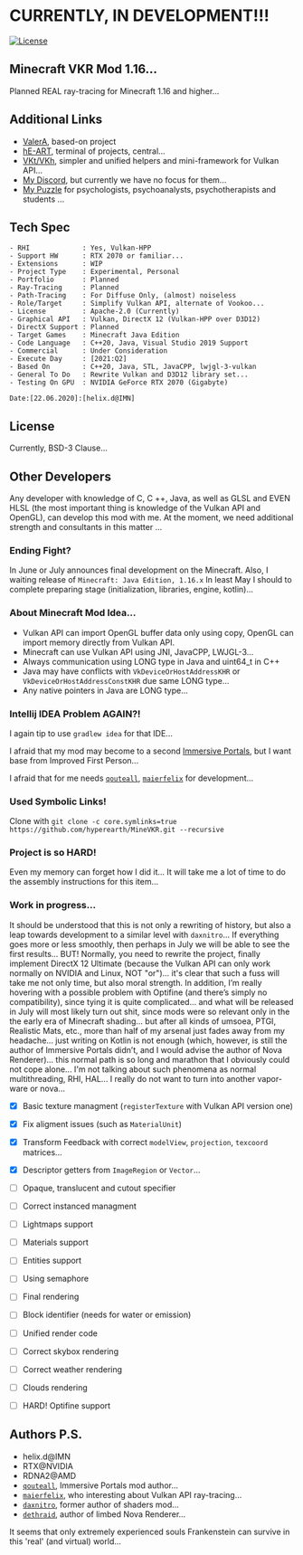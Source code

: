 # CURRENTLY, IN DEVELOPMENT!!!

[![License](https://img.shields.io/badge/License-Apache%202.0-blue.svg)](https://opensource.org/licenses/Apache-2.0)


## Minecraft VKR Mod 1.16...

Planned REAL ray-tracing for Minecraft 1.16 and higher...


## Additional Links

- [ValerA](https://github.com/hyperearth/ValerA), based-on project
- [hE-ART](https://github.com/hyperearth/hE-ART), terminal of projects, central...
- [VKt/VKh](https://github.com/world8th/vkt), simpler and unified helpers and mini-framework for Vulkan API...
- [My Discord](https://discord.gg/NqjBJsG), but currently we have no focus for them... 
- [My Puzzle](https://vk.cc/afiR3v) for psychologists, psychoanalysts, psychotherapists and students ...


## Tech Spec

```MD
- RHI             : Yes, Vulkan-HPP
- Support HW      : RTX 2070 or familiar...
- Extensions      : WIP
- Project Type    : Experimental, Personal
- Portfolio       : Planned
- Ray-Tracing     : Planned
- Path-Tracing    : For Diffuse Only, (almost) noiseless
- Role/Target     : Simplify Vulkan API, alternate of Vookoo...
- License         : Apache-2.0 (Currently)
- Graphical API   : Vulkan, DirectX 12 (Vulkan-HPP over D3D12)
- DirectX Support : Planned
- Target Games    : Minecraft Java Edition
- Code Language   : C++20, Java, Visual Studio 2019 Support
- Commercial      : Under Consideration
- Execute Day     : [2021:Q2]
- Based On        : C++20, Java, STL, JavaCPP, lwjgl-3-vulkan
- General To Do   : Rewrite Vulkan and D3D12 library set...
- Testing On GPU  : NVIDIA GeForce RTX 2070 (Gigabyte)

Date:[22.06.2020]:[helix.d@IMN]
```


## License

Currently, BSD-3 Clause...


## Other Developers

Any developer with knowledge of C, C ++, Java, as well as GLSL and EVEN HLSL (the most important thing is knowledge of the Vulkan API and OpenGL), can develop this mod with me. At the moment, we need additional strength and consultants in this matter ...


### Ending Fight?

In June or July announces final development on the Minecraft. Also, I waiting release of `Minecraft: Java Edition, 1.16.x`
In least May I should to complete preparing stage (initialization, libraries, engine, kotlin)...


### About Minecraft Mod Idea... 

- Vulkan API can import OpenGL buffer data only using copy, OpenGL can import memory directly from Vulkan API. 
- Minecraft can use Vulkan API using JNI, JavaCPP, LWJGL-3... 
- Always communication using LONG type in Java and uint64_t in C++ 
- Java may have conflicts with `VkDeviceOrHostAddressKHR` or `VkDeviceOrHostAddressConstKHR` due same LONG type... 
- Any native pointers in Java are LONG type... 


### Intellij IDEA Problem AGAIN?!

I again tip to use `gradlew idea` for that IDE... 

I afraid that my mod may become to a second [Immersive Portals](https://github.com/qouteall/ImmersivePortalsMod/tree/1.16), but I want base from Improved First Person... 

I afraid that for me needs [`qouteall`](https://github.com/qouteall), [`maierfelix`](https://github.com/maierfelix) for development... 



### Used Symbolic Links!

Clone with `git clone -c core.symlinks=true https://github.com/hyperearth/MineVKR.git --recursive`


### Project is so HARD!

Even my memory can forget how I did it... 
It will take me a lot of time to do the assembly instructions for this item...


### Work in progress...

It should be understood that this is not only a rewriting of history, but also a leap towards development to a similar level with `daxnitro`... If everything goes more or less smoothly, then perhaps in July we will be able to see the first results... BUT! Normally, you need to rewrite the project, finally implement DirectX 12 Ultimate (because the Vulkan API can only work normally on NVIDIA and Linux, NOT "or")... it's clear that such a fuss will take me not only time, but also moral strength. In addition, I’m really hovering with a possible problem with Optifine (and there’s simply no compatibility), since tying it is quite complicated... and what will be released in July will most likely turn out shit, since mods were so relevant only in the the early era of Minecraft shading... but after all kinds of umsoea, PTGI, Realistic Mats, etc., more than half of my arsenal just fades away from my headache... just writing on Kotlin is not enough (which, however, is still the author of Immersive Portals didn’t, and I would advise the author of Nova Renderer)... this normal path is so long and marathon that I obviously could not cope alone... I'm not talking about such phenomena as normal multithreading, RHI, HAL... I really do not want to turn into another vapor-ware or nova...

- [x] Basic texture managment (`registerTexture` with Vulkan API version one)
- [x] Fix aligment issues (such as `MaterialUnit`)
- [x] Transform Feedback with correct `modelView`, `projection`, `texcoord` matrices... 
- [x] Descriptor getters from `ImageRegion` or `Vector`... 
- [ ] Opaque, translucent and cutout specifier
- [ ] Correct instanced managment
- [ ] Lightmaps support
- [ ] Materials support
- [ ] Entities support
- [ ] Using semaphore
- [ ] Final rendering
- [ ] Block identifier (needs for water or emission)
- [ ] Unified render code
- [ ] Correct skybox rendering
- [ ] Correct weather rendering
- [ ] Clouds rendering
- [ ] HARD! Optifine support


## Authors P.S.

- helix.d@IMN
- RTX@NVIDIA
- RDNA2@AMD
- [`qouteall`](https://github.com/qouteall), Immersive Portals mod author...
- [`maierfelix`](https://github.com/maierfelix), who interesting about Vulkan API ray-tracing...
- [`daxnitro`](https://daxnitro.fandom.com/wiki/Shaders), former author of shaders mod...
- [`dethraid`](https://github.com/dethraid), author of limbed Nova Renderer... 

It seems that only extremely experienced souls Frankenstein can survive in this 'real' (and virtual) world...

